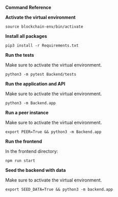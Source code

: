 **Command Reference**

**Activate the virtual environment**
```
source blockchain-env/bin/activate
```

**Install all packages**
```
pip3 install -r Requirements.txt
```

**Run the tests**

Make sure to activate the virtual environment.
```
python3 -m pytest Backend/tests
```

**Run the application and API**

Make sure to activate the virtual environment.
```
python3 -m Backend.app
```

**Run a peer instance**

Make sure to activate the virtual environment.
```
export PEER=True && python3 -m Backend.app
```

**Run the frontend**

In the frontend directory:
```
npm run start
```
**Seed the backend with data**

Make sure to activate the virtual environment.
```
export SEED_DATA=True && python3 -m backend.app
```
